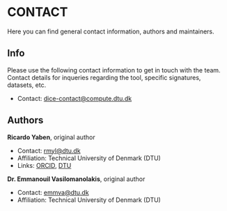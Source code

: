 # CONTACT

Here you can find general contact information, authors and maintainers.

## Info

Please use the following contact information to get in touch with the team.
Contact details for inqueries regarding the tool, specific signatures, datasets, etc.

* Contact: <dice-contact@compute.dtu.dk>

## Authors

__Ricardo Yaben__, original author

* Contact: <rmyl@dtu.dk>
* Affiliation: Technical University of Denmark (DTU)
* Links: [ORCID](https://orcid.org/0009-0007-3608-8883), [DTU](https://orbit.dtu.dk/en/persons/ricardo-maria-yaben-lopezosa)

__Dr. Emmanouil Vasilomanolakis__, original author

* Contact: <emmva@dtu.dk>
* Affiliation: Technical University of Denmark (DTU)
